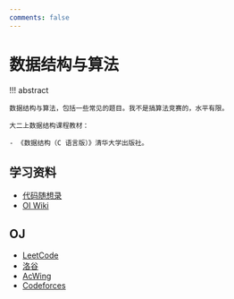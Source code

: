 ```yaml
---
comments: false
---
```


# 数据结构与算法

!!! abstract

    数据结构与算法，包括一些常见的题目。我不是搞算法竞赛的，水平有限。

    大二上数据结构课程教材：

    - 《数据结构（C 语言版）》清华大学出版社。

## 学习资料

- [代码随想录](https://programmercarl.com/)
- [OI Wiki](https://oiwiki.com/)

## OJ

- [LeetCode](https://leetcode.cn/)
- [洛谷](https://www.luogu.com.cn/)
- [AcWing](https://www.acwing.com/)
- [Codeforces](https://codeforces.com/)
